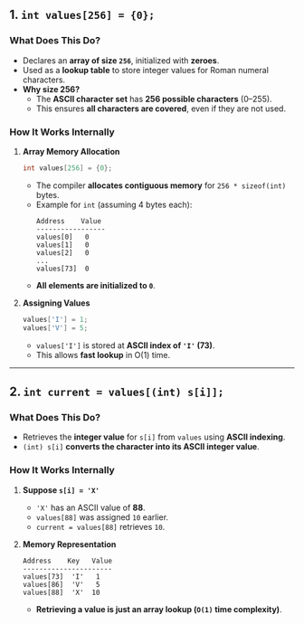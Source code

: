 ## **1. `int values[256] = {0};`**
### **What Does This Do?**
- Declares an **array of size `256`**, initialized with **zeroes**.
- Used as a **lookup table** to store integer values for Roman numeral characters.
- **Why size 256?**  
  - The **ASCII character set** has **256 possible characters** (0–255).
  - This ensures **all characters are covered**, even if they are not used.

### **How It Works Internally**
1. **Array Memory Allocation**
   ```c
   int values[256] = {0};
   ```
   - The compiler **allocates contiguous memory** for `256 * sizeof(int)` bytes.
   - Example for `int` (assuming 4 bytes each):  
     ```
     Address    Value
     -----------------
     values[0]   0
     values[1]   0
     values[2]   0
     ...
     values[73]  0
     ```
   - **All elements are initialized to `0`**.

2. **Assigning Values**
   ```c
   values['I'] = 1;
   values['V'] = 5;
   ```
   - `values['I']` is stored at **ASCII index of `'I'` (73)**.
   - This allows **fast lookup** in O(1) time.

---

## **2. `int current = values[(int) s[i]];`**
### **What Does This Do?**
- Retrieves the **integer value** for `s[i]` from `values` using **ASCII indexing**.
- `(int) s[i]` **converts the character into its ASCII integer value**.

### **How It Works Internally**
1. **Suppose `s[i] = 'X'`**
   - `'X'` has an ASCII value of **88**.
   - `values[88]` was assigned `10` earlier.
   - `current = values[88]` retrieves `10`.

2. **Memory Representation**
   ```
   Address    Key   Value
   ----------------------
   values[73]  'I'   1
   values[86]  'V'   5
   values[88]  'X'  10
   ```
   - **Retrieving a value is just an array lookup (`O(1)` time complexity)**.

